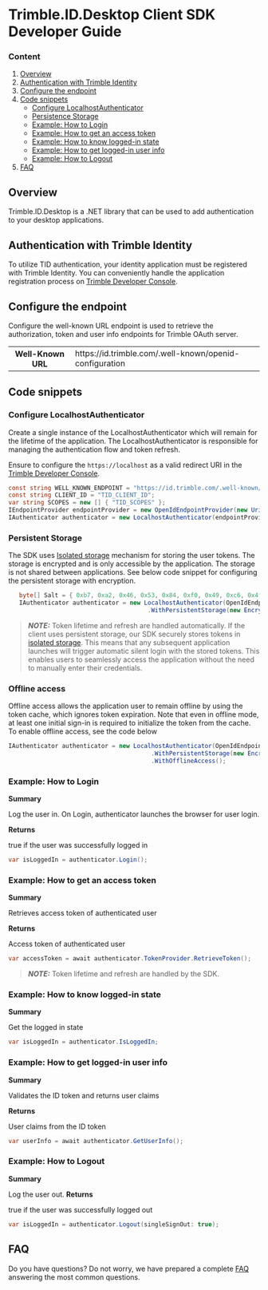# Trimble.ID.Desktop Client SDK Developer Guide

### Content

1. [Overview](#overview)
2. [Authentication with Trimble Identity](#identity)
3. [Configure the endpoint](#configure-endpoint)
4. [Code snippets](#snippets)
    + [Configure LocalhostAuthenticator](#configure_authenticator)
    + [Persistence Storage](#persistant_storage)
    + [Example: How to Login](#login) 
    + [Example: How to get an access token](#access_token)
    + [Example: How to know logged-in state](#loggedin_state)
    + [Example: How to get logged-in user info](#user_info)
    + [Example: How to Logout](#logout)
5. [FAQ](#faq)

## <a name="overview">Overview</a> ##

Trimble.ID.Desktop is a .NET library that can be used to add authentication to your desktop applications. 

## <a name="identity">Authentication with Trimble Identity</a> ##

To utilize TID authentication, your identity application must be registered with Trimble Identity. You can conveniently handle the application registration process on [Trimble Developer Console](https://developer.console.trimble.com).

## <a name="configure-endpoint">Configure the endpoint</a> ##

Configure the well-known URL endpoint is used to retrieve the authorization, token and user info endpoints for Trimble OAuth server. 

<table>
    <tbody>
        <tr>
            <th>Well-Known URL</th>
            <td>https://id.trimble.com/.well-known/openid-configuration</td>
        </tr>
    </tbody>
  </table>

## <a name="snippets">Code snippets</a> ##

### <a name="configure_authenticator">Configure LocalhostAuthenticator</a> ###

Create a single instance of the LocalhostAuthenticator which will remain for the lifetime of the application. The LocalhostAuthenticator is responsible for managing the authentication flow and token refresh.

Ensure to configure the `https://localhost` as a valid redirect URI in the [Trimble Developer Console](https://beta.console.trimble.com/home).

```csharp
const string WELL_KNOWN_ENDPOINT = "https://id.trimble.com/.well-known/openid-configuration";
const string CLIENT_ID = "TID_CLIENT_ID";
var string SCOPES = new [] { "TID_SCOPES" };
IEndpointProvider endpointProvider = new OpenIdEndpointProvider(new Uri(WELL_KNOWN_ENDPOINT, UriKind.Absolute));
IAuthenticator authenticator = new LocalhostAuthenticator(endpointProvider, CLIENT_ID, SCOPES);
```

### <a name="persistent_storage">Persistent Storage</a> ###

The SDK uses [Isolated storage](https://learn.microsoft.com/en-us/dotnet/standard/io/isolated-storage) mechanism for storing the user tokens. The storage is encrypted and is only accessible by the application. The storage is not shared between applications. See below code snippet for configuring the persistent storage with encryption.

 ```csharp
    byte[] Salt = { 0xb7, 0xa2, 0x46, 0x53, 0x84, 0xf0, 0x49, 0xc6, 0x4f, 0x9b };
    IAuthenticator authenticator = new LocalhostAuthenticator(OpenIdEndpointProvider.Production, CLIENT_ID, SCOPES)
                                        .WithPersistentStorage(new EncryptedStorage(new IsolatedFileStorage(<"filename.config">), Salt));
  ```

> **_NOTE:_** Token lifetime and refresh are handled automatically. If the client uses persistent storage, our SDK securely stores tokens in [isolated storage](https://learn.microsoft.com/en-us/dotnet/standard/io/isolated-storage). This means that any subsequent application launches will trigger automatic silent login with the stored tokens. This enables users to seamlessly access the application without the need to manually enter their credentials.

### <a name="offline_access">Offline access</a> ###

Offline access allows the application user to remain offline by using the token cache, which ignores token expiration. Note that even in offline mode, at least one initial sign-in is required to initialize the token from the cache. To enable offline access, see the code below

```csharp
IAuthenticator authenticator = new LocalhostAuthenticator(OpenIdEndpointProvider.Production, CLIENT_ID, SCOPES)
                                        .WithPersistentStorage(new EncryptedStorage(new IsolatedFileStorage(<"filename.config">), Salt))
                                        .WithOfflineAccess();
```

### <a name="login">Example: How to Login</a> ###

<b>Summary</b>

  Log the user in. On Login, authenticator launches the browser for user login.

  <b>Returns</b>

  true if the user was successfully logged in

  ```csharp
  var isLoggedIn = authenticator.Login(); 
  ```
### <a name="access_token">Example: How to get an access token</a> ###

<b>Summary</b>

  Retrieves access token of authenticated user

  <b>Returns</b>

  Access token of authenticated user

  ```csharp
  var accessToken = await authenticator.TokenProvider.RetrieveToken();
  ```
> **_NOTE:_** Token lifetime and refresh are handled by the SDK.

### <a name="loggedin_state">Example: How to know logged-in state</a> ###
<b>Summary</b>

  Get the logged in state

  ```csharp
  var isLoggedIn = authenticator.IsLoggedIn;
  ```

### <a name="user_info">Example: How to get logged-in user info</a> ###

 <b>Summary</b>

  Validates the ID token and returns user claims

  <b>Returns</b>

  User claims from the ID token

  ```csharp
  var userInfo = await authenticator.GetUserInfo();
  ```

### <a name="logout">Example: How to Logout</a> ###

<b>Summary</b>

  Log the user out. 
<b>Returns</b>

  true if the user was successfully logged out

  ```csharp
  var isLoggedIn = authenticator.Logout(singleSignOut: true);
  ```

## <a name="faq">FAQ</a> ##

Do you have questions? Do not worry, we have prepared a complete [FAQ](./FAQ.md) answering the most common questions.
